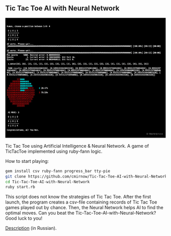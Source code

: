 ## Tic Tac Toe AI with Neural Network

[![Tic-Tac-Toe-AI-with-Neural-Network](https://github.com/cmirnow/Tic-Tac-Toe-AI-with-Neural-Network/blob/master/images/tictactoe.jpg)](https://masterpro.ws/neural-network-tictactoe)

Tic Tac Toe using Artificial Intelligence & Neural Network.
A game of TicTacToe implemented using ruby-fann logic.

How to start playing:

```bash
gem install csv ruby-fann progress_bar tty-pie
git clone https://github.com/cmirnow/Tic-Tac-Toe-AI-with-Neural-Network.git
cd Tic-Tac-Toe-AI-with-Neural-Network
ruby start.rb
```

This script does not know the strategies of Tic Tac Toe. After the first launch, the program creates a csv-file containing records of Tic Tac Toe games played out by chance. Then, the Neural Network helps AI to find the optimal moves. Can you beat the Tic-Tac-Toe-AI-with-Neural-Network? Good luck to you!

[Description](https://masterpro.ws/neural-network-tictactoe) (in Russian).
